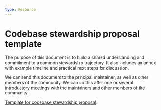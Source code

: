```yaml
---
type: Resource
---
```


# Codebase stewardship proposal template

The purpose of this document is to build a shared understanding and commitment to a common stewardship trajectory. It also includes an annex with example timeline and practical next steps for discussion.

We can send this document to the principal maintainer, as well as other members of the community. We can do this after one or several introductory meetings with the maintainers and other members of the community.

[Template for codebase stewardship proposal](https://docs.google.com/document/d/1YzmfYm1G7jBfqyh5HMrkr1XM2jQMtz7P-mXoTk5m4BQ/edit).
